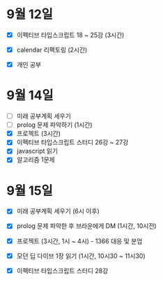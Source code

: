 # 9월 12일

- [x] 이펙티브 타입스크립트 18 ~ 25강 (3시간)
- [x] calendar 리팩토링 (2시간)
- [x] 개인 공부


# 9월 14일

- [ ] 미래 공부계획 세우기
- [ ] prolog 문제 파악하기 (1시간)
- [x] 프로젝트 (3시간)
- [x] 이펙티브 타입스크립트 스터디 26강 ~ 27강
- [x] javascript 읽기
- [x] 알고리즘 1문제

# 9월 15일

- [x] 미래 공부계획 세우기 (6시 이후)
- [x] prolog 문제 파악한 후 브라운에게 DM (1시간, 10시전)
- [x] 프로젝트 (3시간, 1시 ~ 4시) - 1366 대응 및 분업
- [x] 모던 딥 다이브 1장 읽기 (1시간, 10시30 ~ 11시30)
- [x] 이펙티브 타입스크립트 스터디 28강


